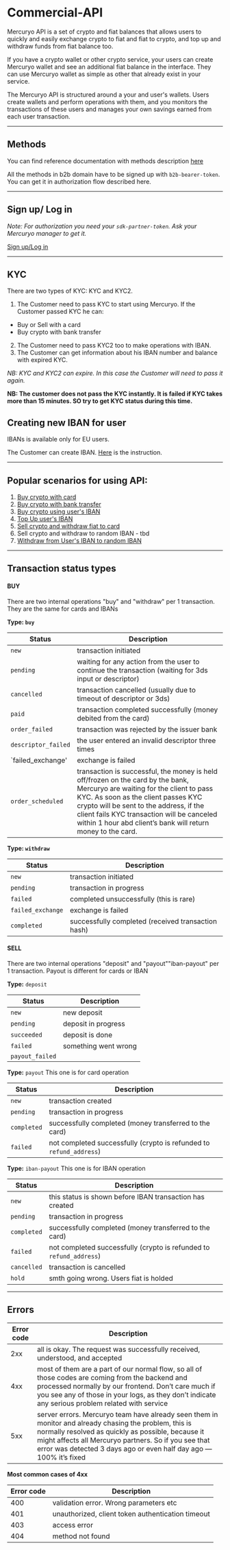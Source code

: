 # Commercial-API

Mercuryo API is a set of crypto and fiat balances that allows users to quickly and easily exchange crypto to fiat and fiat to crypto, and top up and withdraw funds from fiat balance too.

If you have a crypto wallet or other crypto service, your users can create Mercuryo wallet and see an additional fiat balance in the interface. They can use Mercuryo wallet as simple as other that already exist in your service.

The Mercuryo API is structured around a your and user's wallets. Users create wallets and perform operations with them, and you monitors the transactions of these users and manages your own savings earned from each user transaction.

***

## Methods

You can find reference documentation with methods description [here](https://sandbox-cryptosaas.mrcr.io/v1.6/comm-docs/index.html)

All the methods in b2b domain have to be signed up with `b2b-bearer-token`. You can get it in authorization flow described here.

***

## Sign up/ Log in

*Note: For authorization you need your `sdk-partner-token`. Ask your Mercuryo manager to get it.*

[Sign up/Log in](https://github.com/mercuryoio/Commercial-API/tree/master/0%20Login)


***

## KYC

There are two types of KYC: KYC and KYC2.
1. The Customer need to pass KYC to start using Mercuryo. If the Customer passed KYC he can:
 - Buy or Sell with a card
 - Buy crypto with bank transfer
2. The Customer need to pass KYC2 too to make operations with IBAN.
3. The Customer can get information about his IBAN number and balance with expired KYC.

*NB: KYC and KYC2 can expire. In this case the Customer will need to pass it again.*

**NB: The customer does not pass the KYC instantly. It is failed if KYC takes more than 15 minutes. SO try to get KYC status during this time.**

## Creating new IBAN for user

IBANs is available only for EU users.

The Customer can create IBAN. [Here](https://github.com/mercuryoio/Commercial-API/blob/master/9%20IBAN%20Create/README.md) is the instruction.

***

## Popular scenarios for using API:

1. [Buy crypto with card](https://github.com/mercuryoio/Commercial-API/tree/master/1%20Buy%20Card)
2. [Buy crypto with bank transfer](https://github.com/mercuryoio/Commercial-API/blob/master/2%20Buy%20Invoice/README.md)
3. [Buy crypto using user's IBAN](https://github.com/mercuryoio/Commercial-API/blob/master/3%20Buy%20IBAN/README.md)
4. [Top Up user's IBAN](https://github.com/mercuryoio/Commercial-API/blob/master/4%20fiat%20deposit/README.md)
5. [Sell crypto and withdraw fiat to card](https://github.com/mercuryoio/Commercial-API/blob/master/5%20Sell%20Card/README.md)
6. Sell crypto and withdraw to random IBAN - tbd
7. [Withdraw from User's IBAN to random IBAN](https://github.com/mercuryoio/Commercial-API/blob/master/8%20fiat%20withdraw/README.md)

***

##  Transaction status types 

#### BUY
There are two internal operations "buy" and "withdraw" per 1 transaction. They are the same for cards and IBANs

**Type: `buy`**

| Status  | Description  | 
| ------------- | -------------  |
| `new` | transaction initiated |
| `pending` | waiting for any action from the user to continue the transaction (waiting for 3ds input or descriptor) |
| `cancelled` | transaction cancelled (usually due to timeout of descriptor or 3ds) |
| `paid` | transaction completed successfully (money debited from the card) |
| `order_failed` | transaction was rejected by the issuer bank |
| `descriptor_failed` | the user entered an invalid descriptor three times |
| `failed_exchange' | exchange is failed |
| `order_scheduled` | transaction is successful, the money is held off/frozen on the card by the bank, Mercuryo are waiting for the client to pass KYC. As soon as the client passes KYC crypto will be sent to the address, if the client fails KYC transaction will be canceled within 1 hour abd client’s bank will return money to the card.|

**Type: `withdraw`**

| Status  | Description  |
| ------------- | -------------  | 
| `new` | transaction initiated |
| `pending` | transaction in progress |
| `failed` | completed unsuccessfully (this is rare) |
| `failed_exchange` | exchange is failed | 
| `completed` | successfully completed (received transaction hash) |

#### SELL

There are two internal operations "deposit" and "payout"\"iban-payout" per 1 transaction. Payout is different for cards or IBAN

**Type:** `deposit`

| Status  | Description  | 
| ------------- | -------------  |
| `new` | new deposit |
| `pending`| deposit in progress |
| `succeeded` | deposit is done |
| `failed` | something went wrong |
| `payout_failed` | |

**Type:** `payout` This one is for card operation

| Status  | Description  | 
| ------------- | -------------  |
| `new` | transaction created |
| `pending` | transaction in progress |
| `completed` | successfully completed (money transferred to the card) |
| `failed` | not completed successfully (crypto is refunded to `refund_address`) |

**Type:** `iban-payout` This one is  for IBAN operation

| Status  | Description  | 
| ------------- | -------------  |
| `new` | this status is shown before IBAN transaction has created |
| `pending` | transaction in progress |
| `completed` | successfully completed (money transferred to the card) |
| `failed` | not completed successfully (crypto is refunded to `refund_address`) |
| `cancelled` | transaction is cancelled | 
| `hold` | smth going wrong. Users fiat is holded |

***

## Errors

| Error code  | Description  | 
| ------------- | -------------  |
| 2xx | all is okay. The request was successfully received, understood, and accepted |
| 4xx | most of them are a part of our normal flow, so all of those codes are coming from the backend and processed normally by our frontend. Don’t care much if you see any of those in your logs, as they don’t indicate any serious problem related with service |
| 5xx | server errors. Mercuryo team have already seen them in monitor and already chasing the problem, this is normally resolved as quickly as possible, because it might affects all Mercuryo partners. So if you see that error was detected 3 days ago or even half day ago — 100% it’s fixed |


**Most common cases of 4xx**

| Error code  | Description  | 
| ------------- | -------------  |
| 400 | validation error. Wrong parameters etc | 
| 401 | unauthorized, client token authentication timeout |
| 403 | access  error |
| 404 |  method not found |

